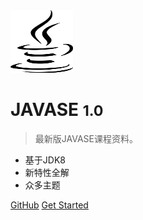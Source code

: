 <img src="_media/1.png" width="100px" height="100px">

# JAVASE <small>1.0</small>

> 最新版JAVASE课程资料。

- 基于JDK8
- 新特性全解
- 众多主题

[GitHub](https://github.com/docsifyjs/docsify/)
[Get Started](Java简介和发展历史.md)

